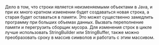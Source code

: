 Дело в том, что строки является неизменяемыми объектами в Java, и при их много кратном изменении будет создаваться новая строка, а старая будет оставаться в памяти. Это может существенно замедлить программу при больших объемах данных. Вызвать переполнение памяти и перегрузить сборщик мусора. Для изменения строк в цикле лучше использовать StringBuilder или StringBuffer, также можно преобразовать сроку в массив символов и работать с этим массивом.